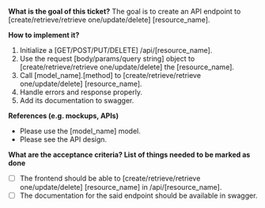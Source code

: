 **What is the goal of this ticket?**
The goal is to create an API endpoint to [create/retrieve/retrieve one/update/delete] [resource_name].

**How to implement it?**
1. Initialize a [GET/POST/PUT/DELETE] /api/[resource_name].
2. Use the request [body/params/query string] object to [create/retrieve/retrieve one/update/delete] the [resource_name].
3. Call [model_name].[method] to [create/retrieve/retrieve one/update/delete] [resource_name].
4. Handle errors and response properly.
5. Add its documentation to swagger.

**References (e.g. mockups, APIs)**
- Please use the [model_name] model.
- Please see the API design.

**What are the acceptance criteria? List of things needed to be marked as done**
- [ ] The frontend should be able to [create/retrieve/retrieve one/update/delete] [resource_name] in /api/[resource_name].
- [ ] The documentation for the said endpoint should be available in swagger.